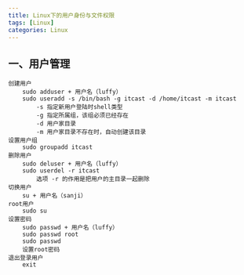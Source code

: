 ```yaml
---
title: Linux下的用户身份与文件权限
tags: [Linux]
categories: Linux
---
```


## 一、用户管理
	创建用户
		sudo adduser + 用户名（luffy）
		sudo useradd -s /bin/bash -g itcast -d /home/itcast -m itcast
			-s 指定新用户登陆时shell类型
			-g 指定所属组，该组必须已经存在
			-d 用户家目录
			-m 用户家目录不存在时，自动创建该目录
	设置用户组
		sudo groupadd itcast
	删除用户
		sudo deluser + 用户名（luffy）
		sudo userdel -r itcast
			选项 -r 的作用是把用户的主目录一起删除
	切换用户
		su + 用户名（sanji）
	root用户
		sudo su
	设置密码
		sudo passwd + 用户名（luffy）
		sudo passwd root
		sudo passwd
		设置root密码
	退出登录用户
		exit